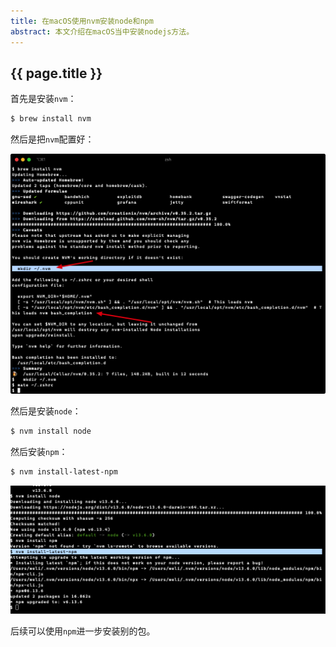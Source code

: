 ```yaml
---
title: 在macOS使用nvm安装node和npm
abstract: 本文介绍在macOS当中安装nodejs方法。
---
```


## {{ page.title }}

首先是安装`nvm`：

```bash
$ brew install nvm
```

然后是把`nvm`配置好：

![](https://raw.githubusercontent.com/liweinan/blogpic2020_i/master/jan16/D07042CF-9081-4DCE-B6C4-36D716FBC424.png)

然后是安装`node`：

```bash
$ nvm install node
```

然后安装`npm`：

```bash
$ nvm install-latest-npm
```

![](https://raw.githubusercontent.com/liweinan/blogpic2020_i/master/jan16/D0DCF81E-31F1-4304-902F-E2D78F8578B5.png)

后续可以使用`npm`进一步安装别的包。


